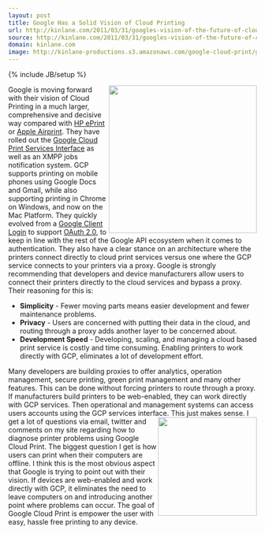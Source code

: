 ```yaml
---
layout: post
title: Google Has a Solid Vision of Cloud Printing
url: http://kinlane.com/2011/03/31/googles-vision-of-the-future-of-cloud-printing/
source: http://kinlane.com/2011/03/31/googles-vision-of-the-future-of-cloud-printing/
domain: kinlane.com
image: http://kinlane-productions.s3.amazonaws.com/google-cloud-print/google-cloud-print.png
---
```

{% include JB/setup %}

<p>
     <img src="http://kinlane-productions.s3.amazonaws.com/google-cloud-print/google-cloud-print.png" alt="" width="300" align="right" />Google is moving forward with their vision of Cloud Printing in a much larger, comprehensive and decisive way compared with <a title="HP ePrint" href="http://www.kinlane.com/2011/03/hp-eprint-web-connected-printers/">HP ePrint</a> or <a title="Apple Airprint" href="http://www.kinlane.com/2011/03/apple-airprint/">Apple Airprint</a>. They have rolled out the <a title="Google Cloud Print Services Interface" href="http://code.google.com/apis/cloudprint/docs/proxyinterfaces.html">Google Cloud Print Services Interface</a> as well as an XMPP jobs notification system. GCP supports printing on mobile phones using Google Docs and Gmail, while also supporting printing in Chrome on Windows, and now on the Mac Platform. They quickly evolved from a <a title="Google Client Login" href="http://code.google.com/apis/accounts/docs/AuthForInstalledApps.html">Google Client Login</a> to support <a title="OAuth 2.0" href="http://code.google.com/apis/accounts/docs/OAuth2.html">OAuth 2.0</a>, to keep in line with the rest of the Google API ecosystem when it comes to authentication. They also have a clear stance on an architecture where the printers connect directly to cloud print services versus one where the GCP service connects to your printers via a proxy. Google is strongly recommending that developers and device manufacturers allow users to connect their printers directly to the cloud services and bypass a proxy. Their reasoning for this is:
</p>
<ul class="mainlist">
     <li>
          <strong>Simplicity</strong> - Fewer moving parts means easier development and fewer maintenance problems.
     </li>
     <li>
          <strong>Privacy</strong> - Users are concerned with putting their data in the cloud, and routing through a proxy adds another layer to be concerned about.
     </li>
     <li>
          <strong>Development Speed</strong> - Developing, scaling, and managing a cloud based print service is costly and time consuming. Enabling printers to work directly with GCP, eliminates a lot of development effort.
     </li>
</ul>
<p>
     Many developers are building proxies to offer analytics, operation management, secure printing, green print management and many other features. This can be done without forcing printers to route through a proxy. If manufacturers build printers to be web-enabled, they can work directly with GCP services. Then operational and management systems can access users accounts using the GCP services interface. <img class="c1" src="http://kinlane-productions.s3.amazonaws.com/mimeo-logo.jpg" alt="" width="200" align="right" /> This just makes sense. I get a lot of questions via email, twitter and comments on my site regarding how to diagnose printer problems using Google Cloud Print. The biggest question I get is how users can print when their computers are offline. I think this is the most obvious aspect that Google is trying to point out with their vision. If devices are web-enabled and work directly with GCP, it eliminates the need to leave computers on and introducing another point where problems can occur. The goal of Google Cloud Print is empower the user with easy, hassle free printing to any device.
</p>